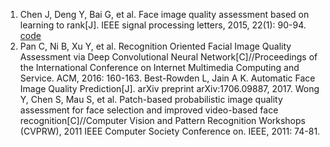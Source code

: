 1. Chen J, Deng Y, Bai G, et al. Face image quality assessment based on learning to rank[J]. IEEE signal processing letters, 2015, 22(1): 90-94. [code](http://jschenthu.weebly.com/uploads/2/4/1/1/24110356/redist-source.zip) 
2. Pan C, Ni B, Xu Y, et al. Recognition Oriented Facial Image Quality Assessment via Deep Convolutional Neural Network[C]//Proceedings of the International Conference on Internet Multimedia Computing and Service. ACM, 2016: 160-163. 
Best-Rowden L, Jain A K. Automatic Face Image Quality Prediction[J]. arXiv preprint arXiv:1706.09887, 2017.
Wong Y, Chen S, Mau S, et al. Patch-based probabilistic image quality assessment for face selection and improved video-based face recognition[C]//Computer Vision and Pattern Recognition Workshops (CVPRW), 2011 IEEE Computer Society Conference on. IEEE, 2011: 74-81.